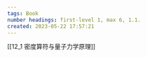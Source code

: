 ```yaml
---
tags: Book
number headings: first-level 1, max 6, 1.1.
created: 2023-05-22 17:57:21
---
```


[[12_1 密度算符与量子力学原理]]
